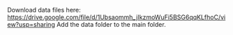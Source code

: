 Download data files here: https://drive.google.com/file/d/1Ubsaommh_jIkzmoWuFi5BSG6qqKLfhoC/view?usp=sharing
Add the data folder to the main folder.

